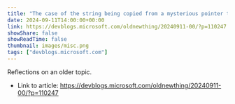 ```yaml
---
title: "The case of the string being copied from a mysterious pointer to invalid memory, revisited"
date: 2024-09-11T14:00:00+00:00
link: https://devblogs.microsoft.com/oldnewthing/20240911-00/?p=110247
showShare: false
showReadTime: false
thumbnail: images/misc.png
tags: ["devblogs.microsoft.com"]
---
```

Reflections on an older topic.

- Link to article: https://devblogs.microsoft.com/oldnewthing/20240911-00/?p=110247
